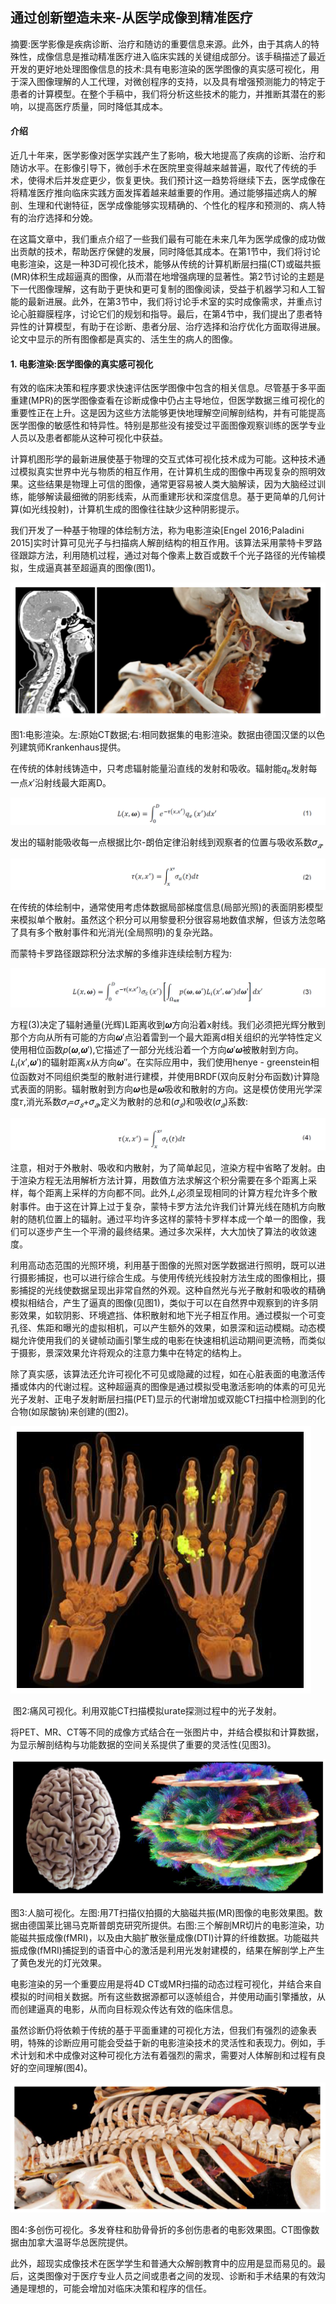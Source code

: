 ## 通过创新塑造未来-从医学成像到精准医疗

摘要:医学影像是疾病诊断、治疗和随访的重要信息来源。此外，由于其病人的特殊性，成像信息是推动精准医疗进入临床实践的关键组成部分。该手稿描述了最近开发的更好地处理图像信息的技术:具有电影渲染的医学图像的真实感可视化，用于深入图像理解的人工代理，对微创程序的支持，以及具有增强预测能力的特定于患者的计算模型。在整个手稿中，我们将分析这些技术的能力，并推断其潜在的影响，以提高医疗质量，同时降低其成本。



#### 介绍

近几十年来，医学影像对医学实践产生了影响，极大地提高了疾病的诊断、治疗和随访水平。在影像引导下，微创手术在医院里变得越来越普遍，取代了传统的手术，使得术后并发症更少，恢复更快。我们预计这一趋势将继续下去，医学成像在将精准医疗推向临床实践方面发挥着越来越重要的作用。通过能够描述病人的解剖、生理和代谢特征，医学成像能够实现精确的、个性化的程序和预测的、病人特有的治疗选择和分娩。



在这篇文章中，我们重点介绍了一些我们最有可能在未来几年为医学成像的成功做出贡献的技术，帮助医疗保健的发展，同时降低其成本。在第1节中，我们将讨论电影渲染，这是一种3D可视化技术，能够从传统的计算机断层扫描(CT)或磁共振(MR)体积生成超逼真的图像，从而潜在地增强病理的显著性。第2节讨论的主题是下一代图像理解，这有助于更快和更可复制的图像阅读，受益于机器学习和人工智能的最新进展。此外，在第3节中，我们将讨论手术室的实时成像需求，并重点讨论心脏瓣膜程序，讨论它们的规划和指导。最后，在第4节中，我们提出了患者特异性的计算模型，有助于在诊断、患者分层、治疗选择和治疗优化方面取得进展。论文中显示的所有图像都是真实的、活生生的病人的图像。



#### 1. 电影渲染:医学图像的真实感可视化

有效的临床决策和程序要求快速评估医学图像中包含的相关信息。尽管基于多平面重建(MPR)的医学图像查看在诊断成像中仍占主导地位，但医学数据三维可视化的重要性正在上升。这是因为这些方法能够更快地理解空间解剖结构，并有可能提高医学图像的敏感性和特异性。特别是那些没有接受过平面图像观察训练的医学专业人员以及患者都能从这种可视化中获益。



计算机图形学的最新进展使基于物理的交互式体可视化技术成为可能。这种技术通过模拟真实世界中光与物质的相互作用，在计算机生成的图像中再现复杂的照明效果。这些结果是物理上可信的图像，通常更容易被人类大脑解读，因为大脑经过训练，能够解读最细微的阴影线索，从而重建形状和深度信息。基于更简单的几何计算(如光线投射)，计算机生成的图像往往缺少这种阴影提示。



我们开发了一种基于物理的体绘制方法，称为电影渲染[Engel 2016;Paladini 2015]实时计算可见光子与扫描病人解剖结构的相互作用。该算法采用蒙特卡罗路径跟踪方法，利用随机过程，通过对每个像素上数百或数千个光子路径的光传输模拟，生成逼真甚至超逼真的图像(图1)。

![](./f1.png)

​    图1:电影渲染。左:原始CT数据;右:相同数据集的电影渲染。数据由德国汉堡的以色列建筑师Krankenhaus提供。



在传统的体射线铸造中，只考虑辐射能量沿直线的发射和吸收。辐射能𝑞$_e$发射每一点𝑥′沿射线最大距离D。

![](./g1.png)

发出的辐射能吸收每一点根据比尔-朗伯定律沿射线到观察者的位置与吸收系数𝜎$_𝑎$.

![](./g2.png)

在传统的体绘制中，通常使用考虑体数据局部梯度信息(局部光照)的表面阴影模型来模拟单个散射。虽然这个积分可以用黎曼积分很容易地数值求解，但该方法忽略了具有多个散射事件和光消光(全局照明)的复杂光路。



而蒙特卡罗路径跟踪积分法求解的多维非连续绘制方程为:

![](./g3.png)

方程(3)决定了辐射通量(光辉)L距离收到𝝎方向沿着x射线。我们必须把光辉分散到那个方向从所有可能的方向𝝎′点沿着雷到一个最大距离d相关组织的光学特性定义使用相位函数𝑝(𝝎,𝝎′),它描述了一部分光线沿着一个方向𝝎′𝝎被散射到方向。𝐿$_i$(𝑥′,𝝎′)的辐射距离𝑥从方向𝝎′′。在实际应用中，我们使用henye - greenstein相位函数对不同组织类型的散射进行建模，并使用BRDF(双向反射分布函数)计算隐式表面的阴影。辐射散射到方向𝝎也是𝝎吸收和散射的方向。这是模仿使用光学深度𝜏,消光系数𝜎$_𝑡$=𝜎$_𝑠$+𝜎$_𝑎$,定义为散射的总和(𝜎$_𝑠$)和吸收(𝜎$_𝑎$)系数:

![](./g4.png)

注意，相对于外散射、吸收和内散射，为了简单起见，渲染方程中省略了发射。由于渲染方程无法用解析方法计算，用数值方法求解这个积分需要在多个距离上采样，每个距离上采样的方向都不同。此外,𝐿$_𝑖$必须呈现相同的计算方程允许多个散射事件。由于这在计算上过于复杂，蒙特卡罗方法允许我们计算光线在随机方向散射的随机位置上的辐射。通过平均许多这样的蒙特卡罗样本成一个单一的图像，我们可以逐步产生一个平滑的最终结果。通过多次采样，大大加快了算法的收敛速度。



利用高动态范围的光照环境，利用基于图像的光照对医学数据进行照明，既可以进行摄影捕捉，也可以进行综合生成。与使用传统光线投射方法生成的图像相比，摄影捕捉的光线使数据呈现出非常自然的外观。这种自然光与光子散射和吸收的精确模拟相结合，产生了逼真的图像(见图1)，类似于可以在自然界中观察到的许多阴影效果，如软阴影、环境遮挡、体积散射和地下光子相互作用。通过模拟一个可变孔径、焦距和曝光的虚拟相机，可以产生额外的效果，如景深和运动模糊。动态模糊允许使用我们的关键帧动画引擎生成的电影在快速相机运动期间更流畅，而类似于摄影，景深效果允许将观众的注意力集中在特定的结构上。



除了真实感，该算法还允许可视化不可见或隐藏的过程，如在心脏表面的电激活传播或体内的代谢过程。这种超逼真的图像是通过模拟受电激活影响的体素的可见光光子发射、正电子发射断层扫描(PET)显示的代谢增加或双能CT扫描中检测到的化合物(如尿酸钠)来创建的(图2)。

![](./f2.png)

​                                        图2:痛风可视化。利用双能CT扫描模拟urate探测过程中的光子发射。



将PET、MR、CT等不同的成像方式结合在一张图片中，并结合模拟和计算数据，为显示解剖结构与功能数据的空间关系提供了重要的灵活性(见图3)。

![](./f3.png)

图3:人脑可视化。左图:用7T扫描仪拍摄的大脑磁共振(MR)图像的电影效果图。数据由德国莱比锡马克斯普朗克研究所提供。右图:三个解剖MR切片的电影渲染，功能磁共振成像(fMRI)，以及由大脑扩散张量成像(DTI)计算的纤维数据。功能磁共振成像(fMRI)捕捉到的语音中心的激活是利用光发射建模的，结果在解剖学上产生了黄色发光的灯光效果。



电影渲染的另一个重要应用是将4D CT或MR扫描的动态过程可视化，并结合来自模拟的时间相关数据。所有这些数据源都可以逐帧组合，并使用动画引擎播放，从而创建逼真的电影，从而向目标观众传达有效的临床信息。



虽然诊断仍将依赖于传统的基于平面重建的可视化方法，但我们有强烈的迹象表明，特殊的诊断应用可能会受益于新的电影渲染技术的灵活性和表现力。例如，手术计划和术中成像对这种可视化方法有着强烈的需求，需要对人体解剖和过程有良好的空间理解(图4)。

![](./f4.png)

图4:多创伤可视化。多发脊柱和肋骨骨折的多创伤患者的电影效果图。CT图像数据由加拿大温哥华总医院提供。



此外，超现实成像技术在医学学生和普通大众解剖教育中的应用是显而易见的。最后，这类图像对于医疗专业人员之间或患者之间的发现、诊断和手术结果的有效沟通是理想的，可能会增加对临床决策和程序的信任。
